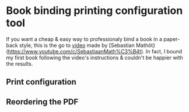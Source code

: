# Book binding printing configuration tool
If you want a cheap & easy way to professionaly bind a book in a paper-back style, this is the go to [video](https://www.youtube.com/watch?v=cifj5UYQDZE&list=WL&index=16) made by [Sebastian Mathôt}(https://www.youtube.com/c/SebastiaanMath%C3%B4t). In fact, I bound my first book following the video's instructions & couldn't be happier with the results.

## Print configuration

## Reordering the PDF
